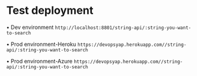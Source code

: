 # Test deployment

&bull; Dev environment `http://localhost:8801/string-api/:string-you-want-to-search`


&bull; Prod environment-Heroku `https://devopsyap.herokuapp.com//string-api/:string-you-want-to-search`

&bull; Prod environment-Azure `https://devopsyap.herokuapp.com//string-api/:string-you-want-to-search`